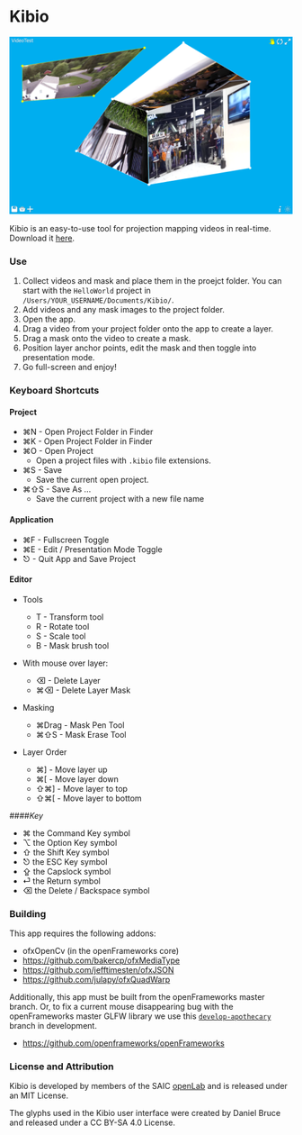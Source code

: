 Kibio
=====

![Screenshot](media/readme-screenshot.png)

Kibio is an easy-to-use tool for projection mapping videos in real-time. Download it [here](https://github.com/kibio/kibio/releases).

### Use

1. Collect videos and mask and place them in the proejct folder.  You can start with the `HelloWorld` project in `/Users/YOUR_USERNAME/Documents/Kibio/`.
1. Add videos and any mask images to the project folder.
1. Open the app.
1. Drag a video from your project folder onto the app to create a layer.
1. Drag a mask onto the video to create a mask.
1. Position layer anchor points, edit the mask and then toggle into presentation mode.  
1. Go full-screen and enjoy!

### Keyboard Shortcuts

#### Project
- ⌘N - Open Project Folder in Finder
- ⌘K - Open Project Folder in Finder
- ⌘O - Open Project
  - Open a project files with `.kibio` file extensions.
- ⌘S - Save
  - Save the current open project.
- ⌘⇧S - Save As ...
  - Save the current project with a new file name


#### Application
- ⌘F - Fullscreen Toggle
- ⌘E - Edit / Presentation Mode Toggle
- ⎋ - Quit App and Save Project

#### Editor

- Tools

  - T - Transform tool
  - R - Rotate tool
  - S - Scale tool
  - B - Mask brush tool
  
- With mouse over layer:
  - ⌫ - Delete Layer
  - ⌘⌫ - Delete Layer Mask
- Masking
  - ⌘Drag - Mask Pen Tool
  - ⌘⇧S - Mask Erase Tool
- Layer Order
  - ⌘] - Move layer up
  - ⌘[ - Move layer down
  - ⇧⌘] - Move layer to top
  - ⇧⌘[ - Move layer to bottom

####_Key_

- ⌘ the Command Key symbol
- ⌥ the Option Key symbol
- ⇧ the Shift Key symbol
- ⎋ the ESC Key symbol
- ⇪ the Capslock symbol
- ⏎ the Return symbol
- ⌫ the Delete / Backspace symbol

### Building

This app requires the following addons:

- ofxOpenCv (in the openFrameworks core)
- https://github.com/bakercp/ofxMediaType
- https://github.com/jefftimesten/ofxJSON
- https://github.com/julapy/ofxQuadWarp

Additionally, this app must be built from the openFrameworks master branch. Or, to fix a current mouse disappearing bug with the openFrameworks master GLFW library we use this [`develop-apothecary`](https://github.com/bakercp/openframeworks/tree/develop-apothecary) branch in development.

- https://github.com/openframeworks/openFrameworks

### License and Attribution

Kibio is developed by members of the SAIC [openLab](http://olab.io) and is released under an MIT License.

The glyphs used in the Kibio user interface were created by Daniel Bruce and released under a CC BY-SA 4.0 License.

